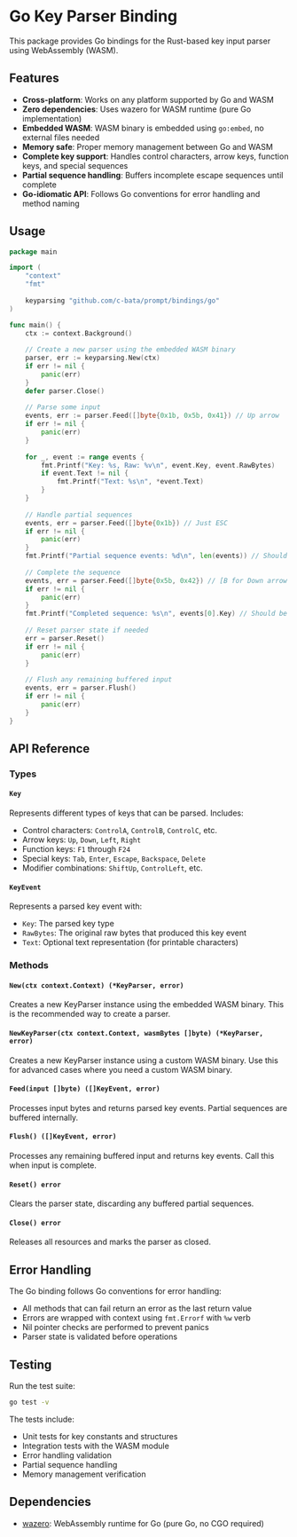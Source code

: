 # Go Key Parser Binding

This package provides Go bindings for the Rust-based key input parser using WebAssembly (WASM).

## Features

- **Cross-platform**: Works on any platform supported by Go and WASM
- **Zero dependencies**: Uses wazero for WASM runtime (pure Go implementation)
- **Embedded WASM**: WASM binary is embedded using `go:embed`, no external files needed
- **Memory safe**: Proper memory management between Go and WASM
- **Complete key support**: Handles control characters, arrow keys, function keys, and special sequences
- **Partial sequence handling**: Buffers incomplete escape sequences until complete
- **Go-idiomatic API**: Follows Go conventions for error handling and method naming

## Usage

```go
package main

import (
    "context"
    "fmt"
    
    keyparsing "github.com/c-bata/prompt/bindings/go"
)

func main() {
    ctx := context.Background()
    
    // Create a new parser using the embedded WASM binary
    parser, err := keyparsing.New(ctx)
    if err != nil {
        panic(err)
    }
    defer parser.Close()
    
    // Parse some input
    events, err := parser.Feed([]byte{0x1b, 0x5b, 0x41}) // Up arrow
    if err != nil {
        panic(err)
    }
    
    for _, event := range events {
        fmt.Printf("Key: %s, Raw: %v\n", event.Key, event.RawBytes)
        if event.Text != nil {
            fmt.Printf("Text: %s\n", *event.Text)
        }
    }
    
    // Handle partial sequences
    events, err = parser.Feed([]byte{0x1b}) // Just ESC
    if err != nil {
        panic(err)
    }
    fmt.Printf("Partial sequence events: %d\n", len(events)) // Should be 0
    
    // Complete the sequence
    events, err = parser.Feed([]byte{0x5b, 0x42}) // [B for Down arrow
    if err != nil {
        panic(err)
    }
    fmt.Printf("Completed sequence: %s\n", events[0].Key) // Should be "Down"
    
    // Reset parser state if needed
    err = parser.Reset()
    if err != nil {
        panic(err)
    }
    
    // Flush any remaining buffered input
    events, err = parser.Flush()
    if err != nil {
        panic(err)
    }
}
```

## API Reference

### Types

#### `Key`
Represents different types of keys that can be parsed. Includes:
- Control characters: `ControlA`, `ControlB`, `ControlC`, etc.
- Arrow keys: `Up`, `Down`, `Left`, `Right`
- Function keys: `F1` through `F24`
- Special keys: `Tab`, `Enter`, `Escape`, `Backspace`, `Delete`
- Modifier combinations: `ShiftUp`, `ControlLeft`, etc.

#### `KeyEvent`
Represents a parsed key event with:
- `Key`: The parsed key type
- `RawBytes`: The original raw bytes that produced this key event
- `Text`: Optional text representation (for printable characters)

### Methods

#### `New(ctx context.Context) (*KeyParser, error)`
Creates a new KeyParser instance using the embedded WASM binary. This is the recommended way to create a parser.

#### `NewKeyParser(ctx context.Context, wasmBytes []byte) (*KeyParser, error)`
Creates a new KeyParser instance using a custom WASM binary. Use this for advanced cases where you need a custom WASM binary.

#### `Feed(input []byte) ([]KeyEvent, error)`
Processes input bytes and returns parsed key events. Partial sequences are buffered internally.

#### `Flush() ([]KeyEvent, error)`
Processes any remaining buffered input and returns key events. Call this when input is complete.

#### `Reset() error`
Clears the parser state, discarding any buffered partial sequences.

#### `Close() error`
Releases all resources and marks the parser as closed.

## Error Handling

The Go binding follows Go conventions for error handling:
- All methods that can fail return an error as the last return value
- Errors are wrapped with context using `fmt.Errorf` with `%w` verb
- Nil pointer checks are performed to prevent panics
- Parser state is validated before operations

## Testing

Run the test suite:

```bash
go test -v
```

The tests include:
- Unit tests for key constants and structures
- Integration tests with the WASM module
- Error handling validation
- Partial sequence handling
- Memory management verification

## Dependencies

- [wazero](https://github.com/tetratelabs/wazero): WebAssembly runtime for Go (pure Go, no CGO required)